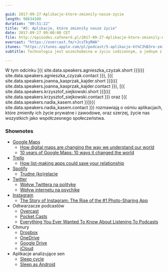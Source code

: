 ```yaml
---

guid: 2017-09-27-Aplikacje-ktore-zmienily-nasze-zycie
length: 98634108
duration: "00:51:22"
title: "#5: Aplikacje, które zmieniły nasze życie"
date: 2017-09-27 09:00:00 CET
file: http://episodes.cafenerd.pl/2017-09-27-Aplikacje-ktore-zmienily-nasze-zycie.mp3
overcast: "https://overcast.fm/+JcsTkyRWA"
itunes: "https://itunes.apple.com/pl/podcast/5-aplikacje-kt%C3%B3re-zmieni%C5%82y-nasze-%C5%BCycie/id1254959267?i=1000392752456"
subtitle: Technologia jest wszechobecna w życiu codziennym, a jednym z jej najczęstszych przejawów są używane przez nas aplikacje. Które z nich najbardziej zmieniły nasze życie?

---
```


W tym odcinku [{{ site.data.speakers.agnieszka_czyzak.short }}]({{ site.data.speakers.agnieszka_czyzak.contact }}), [{{ site.data.speakers.joanna_kasprzak_kajder.short }}]({{ site.data.speakers.joanna_kasprzak_kajder.contact }}), [{{ site.data.speakers.krzysztof_siejkowski.short }}]({{ site.data.speakers.krzysztof_siejkowski.contact }}) oraz [{{ site.data.speakers.nadia_kasem.short }}]({{ site.data.speakers.nadia_kasem.contact }}) rozmawiają o ośmiu aplikacjach, które zmieniły ich życie prywatne i zawodowe, oraz szerzej, życie nas wszystkich jako współczesnego społeczeństwa.

### Shownotes

* [Google Maps](https://www.google.pl/maps)
    - [How digital maps are changing the way we understand our world](https://www.theguardian.com/technology/2014/dec/02/how-digital-maps-changing-the-way-we-understand-world)
    - [10 years of Google Maps: 10 ways it changed the world](http://www.smh.com.au/digital-life/digital-life-news/10-years-of-google-maps-10-ways-it-changed-the-world-20150212-13d7wq.html)
* [Trello](https://trello.com/)
    - [How list-making apps could save your relationship](https://www.theguardian.com/technology/2017/jul/20/list-making-apps-could-save-relationship-managing-tasks-trello-wunderlist)
* [Spotify](http://spotify.com/)
    - [Trudne (ko)relacje](http://www.ziemianiczyja.pl/2013/07/spotify-thom-yorke-nigel-godrich-streaming/)
* [Twitter](https://twitter.com/)
    - [Wpływ Twittera na politykę](https://www.theguardian.com/technology/2016/jul/31/trash-talk-how-twitter-is-shaping-the-new-politics)
    - [Wpływ internetu na psychikę](http://www.newsweek.pl/styl-zycia/facebook-twitter-instagram-wplyw-internetu-na-psychike,artykuly,395700,1.html)
* [Instagram](https://www.instagram.com/)
    - [The Story of Instagram: The Rise of the #1 Photo-Sharing App](http://www.investopedia.com/articles/investing/102615/story-instagram-rise-1-photo0sharing-app.asp)
* Odtwarzacze podcastów 
    - [Overcast](https://overcast.fm/)
    - [Pocket Casts](https://www.shiftyjelly.com/pocketcasts/)
    - [Everything You Ever Wanted To Know About Listening To Podcasts](https://www.forbes.com/sites/sethporges/2015/01/15/everything-you-ever-wanted-to-know-about-listening-to-podcasts/#569c4cc22eb0)
* Chmury
    - [Dropbox](https://www.dropbox.com/)
    - [OneDrive](https://onedrive.live.com/)
    - [Google Drive](https://drive.google.com/)
    - [iCloud](https://www.icloud.com/)
* Aplikacje analizujące sen 
    - [Sleep cycle](https://www.sleepcycle.com/)
    - [Sleep as Android](https://play.google.com/store/apps/details?id=com.urbandroid.sleep&hl=en)

